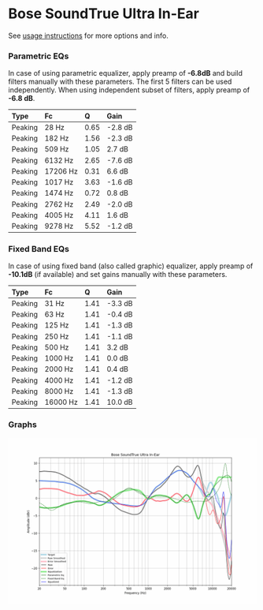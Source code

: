 # Bose SoundTrue Ultra In-Ear
See [usage instructions](https://github.com/jaakkopasanen/AutoEq#usage) for more options and info.

### Parametric EQs
In case of using parametric equalizer, apply preamp of **-6.8dB** and build filters manually
with these parameters. The first 5 filters can be used independently.
When using independent subset of filters, apply preamp of **-6.8 dB**.

| Type    | Fc       |    Q | Gain    |
|:--------|:---------|:-----|:--------|
| Peaking | 28 Hz    | 0.65 | -2.8 dB |
| Peaking | 182 Hz   | 1.56 | -2.3 dB |
| Peaking | 509 Hz   | 1.05 | 2.7 dB  |
| Peaking | 6132 Hz  | 2.65 | -7.6 dB |
| Peaking | 17206 Hz | 0.31 | 6.6 dB  |
| Peaking | 1017 Hz  | 3.63 | -1.6 dB |
| Peaking | 1474 Hz  | 0.72 | 0.8 dB  |
| Peaking | 2762 Hz  | 2.49 | -2.0 dB |
| Peaking | 4005 Hz  | 4.11 | 1.6 dB  |
| Peaking | 9278 Hz  | 5.52 | -1.2 dB |

### Fixed Band EQs
In case of using fixed band (also called graphic) equalizer, apply preamp of **-10.1dB**
(if available) and set gains manually with these parameters.

| Type    | Fc       |    Q | Gain    |
|:--------|:---------|:-----|:--------|
| Peaking | 31 Hz    | 1.41 | -3.3 dB |
| Peaking | 63 Hz    | 1.41 | -0.4 dB |
| Peaking | 125 Hz   | 1.41 | -1.3 dB |
| Peaking | 250 Hz   | 1.41 | -1.1 dB |
| Peaking | 500 Hz   | 1.41 | 3.2 dB  |
| Peaking | 1000 Hz  | 1.41 | 0.0 dB  |
| Peaking | 2000 Hz  | 1.41 | 0.4 dB  |
| Peaking | 4000 Hz  | 1.41 | -1.2 dB |
| Peaking | 8000 Hz  | 1.41 | -1.3 dB |
| Peaking | 16000 Hz | 1.41 | 10.0 dB |

### Graphs
![](./Bose%20SoundTrue%20Ultra%20In-Ear.png)
